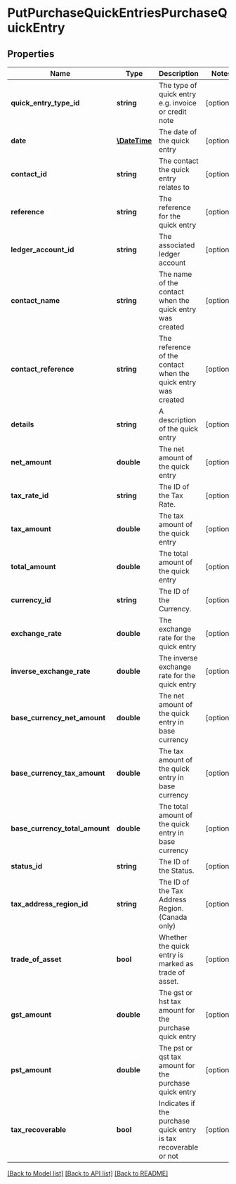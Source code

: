 # PutPurchaseQuickEntriesPurchaseQuickEntry

## Properties
Name | Type | Description | Notes
------------ | ------------- | ------------- | -------------
**quick_entry_type_id** | **string** | The type of quick entry e.g. invoice or credit note | [optional] 
**date** | [**\DateTime**](\DateTime.md) | The date of the quick entry | [optional] 
**contact_id** | **string** | The contact the quick entry relates to | [optional] 
**reference** | **string** | The reference for the quick entry | [optional] 
**ledger_account_id** | **string** | The associated ledger account | [optional] 
**contact_name** | **string** | The name of the contact when the quick entry was created | [optional] 
**contact_reference** | **string** | The reference of the contact when the quick entry was created | [optional] 
**details** | **string** | A description of the quick entry | [optional] 
**net_amount** | **double** | The net amount of the quick entry | [optional] 
**tax_rate_id** | **string** | The ID of the Tax Rate. | [optional] 
**tax_amount** | **double** | The tax amount of the quick entry | [optional] 
**total_amount** | **double** | The total amount of the quick entry | [optional] 
**currency_id** | **string** | The ID of the Currency. | [optional] 
**exchange_rate** | **double** | The exchange rate for the quick entry | [optional] 
**inverse_exchange_rate** | **double** | The inverse exchange rate for the quick entry | [optional] 
**base_currency_net_amount** | **double** | The net amount of the quick entry in base currency | [optional] 
**base_currency_tax_amount** | **double** | The tax amount of the quick entry in base currency | [optional] 
**base_currency_total_amount** | **double** | The total amount of the quick entry in base currency | [optional] 
**status_id** | **string** | The ID of the Status. | [optional] 
**tax_address_region_id** | **string** | The ID of the Tax Address Region. (Canada only) | [optional] 
**trade_of_asset** | **bool** | Whether the quick entry is marked as trade of asset. | [optional] 
**gst_amount** | **double** | The gst or hst tax amount for the purchase quick entry | [optional] 
**pst_amount** | **double** | The pst or qst tax amount for the purchase quick entry | [optional] 
**tax_recoverable** | **bool** | Indicates if the purchase quick entry is tax recoverable or not | [optional] 

[[Back to Model list]](../README.md#documentation-for-models) [[Back to API list]](../README.md#documentation-for-api-endpoints) [[Back to README]](../README.md)



